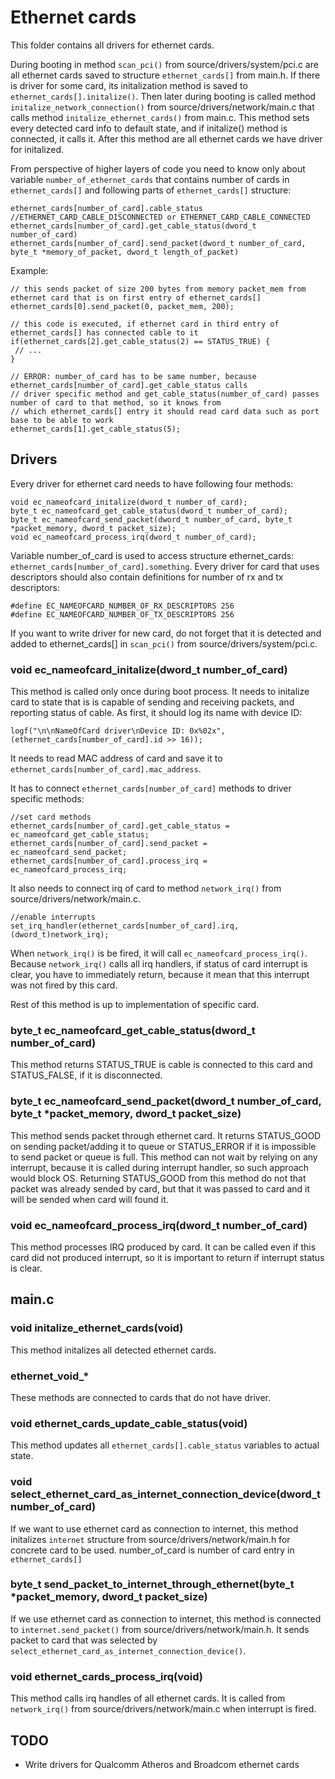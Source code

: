 # Ethernet cards

This folder contains all drivers for ethernet cards.

During booting in method `scan_pci()` from source/drivers/system/pci.c are all ethernet cards saved to structure `ethernet_cards[]` from main.h. If there is driver for some card, its initalization method is saved to `ethernet_cards[].initalize()`. Then later during booting is called method `initalize_network_connection()` from source/drivers/network/main.c that calls method `initalize_ethernet_cards()` from main.c. This method sets every detected card info to default state, and if initalize() method is connected, it calls it. After this method are all ethernet cards we have driver for initalized.

From perspective of higher layers of code you need to know only about variable `number_of_ethernet_cards` that contains number of cards in `ethernet_cards[]` and following parts of `ethernet_cards[]` structure:

```
ethernet_cards[number_of_card].cable_status //ETHERNET_CARD_CABLE_DISCONNECTED or ETHERNET_CARD_CABLE_CONNECTED
ethernet_cards[number_of_card].get_cable_status(dword_t number_of_card)
ethernet_cards[number_of_card].send_packet(dword_t number_of_card, byte_t *memory_of_packet, dword_t length_of_packet)
```

Example:

```
// this sends packet of size 200 bytes from memory packet_mem from ethernet card that is on first entry of ethernet_cards[]
ethernet_cards[0].send_packet(0, packet_mem, 200);

// this code is executed, if ethernet card in third entry of ethernet_cards[] has connected cable to it
if(ethernet_cards[2].get_cable_status(2) == STATUS_TRUE) {
 // ...
}

// ERROR: number_of_card has to be same number, because ethernet_cards[number_of_card].get_cable_status calls
// driver specific method and get_cable_status(number_of_card) passes number of card to that method, so it knows from
// which ethernet_cards[] entry it should read card data such as port base to be able to work
ethernet_cards[1].get_cable_status(5);
```

## Drivers

Every driver for ethernet card needs to have following four methods:

```
void ec_nameofcard_initalize(dword_t number_of_card);
byte_t ec_nameofcard_get_cable_status(dword_t number_of_card);
byte_t ec_nameofcard_send_packet(dword_t number_of_card, byte_t *packet_memory, dword_t packet_size);
void ec_nameofcard_process_irq(dword_t number_of_card);
```

Variable number_of_card is used to access structure ethernet_cards: `ethernet_cards[number_of_card].something`. Every driver for card that uses descriptors should also contain definitions for number of rx and tx descriptors:

```
#define EC_NAMEOFCARD_NUMBER_OF_RX_DESCRIPTORS 256
#define EC_NAMEOFCARD_NUMBER_OF_TX_DESCRIPTORS 256
```

If you want to write driver for new card, do not forget that it is detected and added to ethernet_cards[] in `scan_pci()` from source/drivers/system/pci.c. 

### void ec_nameofcard_initalize(dword_t number_of_card)

This method is called only once during boot process. It needs to initalize card to state that is is capable of sending and receiving packets, and reporting status of cable. As first, it should log its name with device ID:

```
logf("\n\nNameOfCard driver\nDevice ID: 0x%02x", (ethernet_cards[number_of_card].id >> 16));
```

It needs to read MAC address of card and save it to `ethernet_cards[number_of_card].mac_address`.

It has to connect `ethernet_cards[number_of_card]` methods to driver specific methods:

```
//set card methods
ethernet_cards[number_of_card].get_cable_status = ec_nameofcard_get_cable_status;
ethernet_cards[number_of_card].send_packet = ec_nameofcard_send_packet;
ethernet_cards[number_of_card].process_irq = ec_nameofcard_process_irq;
```

It also needs to connect irq of card to method `network_irq()` from source/drivers/network/main.c.

```
//enable interrupts
set_irq_handler(ethernet_cards[number_of_card].irq, (dword_t)network_irq);
```

When `network_irq()` is be fired, it will call `ec_nameofcard_process_irq()`. Because `network_irq()` calls all irq handlers, if status of card interrupt is clear, you have to immediately return, because it mean that this interrupt was not fired by this card.

Rest of this method is up to implementation of specific card.

### byte_t ec_nameofcard_get_cable_status(dword_t number_of_card)

This method returns STATUS_TRUE is cable is connected to this card and STATUS_FALSE, if it is disconnected.

### byte_t ec_nameofcard_send_packet(dword_t number_of_card, byte_t *packet_memory, dword_t packet_size)

This method sends packet through ethernet card. It returns STATUS_GOOD on sending packet/adding it to queue or STATUS_ERROR if it is impossible to send packet or queue is full. This method can not wait by relying on any interrupt, because it is called during interrupt handler, so such approach would block OS. Returning STATUS_GOOD from this method do not that packet was already sended by card, but that it was passed to card and it will be sended when card will found it.

### void ec_nameofcard_process_irq(dword_t number_of_card)

This method processes IRQ produced by card. It can be called even if this card did not produced interrupt, so it is important to return if interrupt status is clear.

## main.c

### void initalize_ethernet_cards(void)

This method initalizes all detected ethernet cards.

### ethernet_void_*

These methods are connected to cards that do not have driver.

### void ethernet_cards_update_cable_status(void)

This method updates all `ethernet_cards[].cable_status` variables to actual state.

### void select_ethernet_card_as_internet_connection_device(dword_t number_of_card)

If we want to use ethernet card as connection to internet, this method initalizes `internet` structure from source/drivers/network/main.h for concrete card to be used. number_of_card is number of card entry in `ethernet_cards[]`

### byte_t send_packet_to_internet_through_ethernet(byte_t *packet_memory, dword_t packet_size)

If we use ethernet card as connection to internet, this method is connected to `internet.send_packet()` from source/drivers/network/main.h. It sends packet to card that was selected by `select_ethernet_card_as_internet_connection_device()`.

### void ethernet_cards_process_irq(void)

This method calls irq handles of all ethernet cards. It is called from `network_irq()` from source/drivers/network/main.c when interrupt is fired.

## TODO

* Write drivers for Qualcomm Atheros and Broadcom ethernet cards